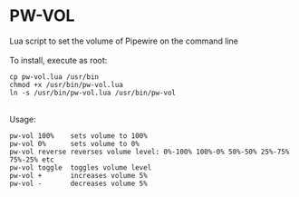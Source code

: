 # PW-VOL
Lua script to set the volume of Pipewire on the command line<br>
<br>
To install, execute as root:<br>
```
cp pw-vol.lua /usr/bin
chmod +x /usr/bin/pw-vol.lua
ln -s /usr/bin/pw-vol.lua /usr/bin/pw-vol
``` 
<br>
Usage: <br>

``` 
pw-vol 100%    sets volume to 100%
pw-vol 0%      sets volume to 0%
pw-vol reverse reverses volume level: 0%-100% 100%-0% 50%-50% 25%-75% 75%-25% etc
pw-vol toggle  toggles volume level
pw-vol +       increases volume 5%
pw-vol -       decreases volume 5%
``` 
